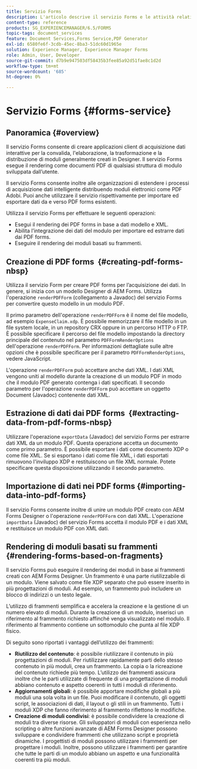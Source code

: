 ```yaml
---
title: Servizio Forms
description: L'articolo descrive il servizio Forms e le attività relative ai moduli che è possibile eseguire con il servizio Forms.
content-type: reference
products: SG_EXPERIENCEMANAGER/6.5/FORMS
topic-tags: document_services
feature: Document Services,Forms Service,PDF Generator
exl-id: 6580fe6f-3cdb-45ec-8ba3-51dc60d1965e
solution: Experience Manager, Experience Manager Forms
role: Admin, User, Developer
source-git-commit: d7b9e947503df58435b3fee85a92d51fae8c1d2d
workflow-type: tm+mt
source-wordcount: '685'
ht-degree: 0%

---
```


# Servizio Forms {#forms-service}

## Panoramica {#overview}

Il servizio Forms consente di creare applicazioni client di acquisizione dati interattive per la convalida, l&#39;elaborazione, la trasformazione e la distribuzione di moduli generalmente creati in Designer. Il servizio Forms esegue il rendering come documenti PDF di qualsiasi struttura di modulo sviluppata dall’utente.

Il servizio Forms consente inoltre alle organizzazioni di estendere i processi di acquisizione dati intelligente distribuendo moduli elettronici come PDF Adobi. Puoi anche utilizzare il servizio rispettivamente per importare ed esportare dati da e verso PDF forms esistenti.

Utilizza il servizio Forms per effettuare le seguenti operazioni:

* Esegui il rendering dei PDF forms in base a dati modello e XML.
* Abilita l’integrazione dei dati del modulo per importare ed estrarre dati dai PDF forms.
* Eseguire il rendering dei moduli basati su frammenti.

## Creazione di PDF forms  {#creating-pdf-forms-nbsp}

Utilizza il servizio Form per creare PDF forms per l’acquisizione dei dati. In genere, si inizia con un modello Designer di AEM Forms. Utilizza l&#39;operazione `renderPDFForm` (collegamento a Javadoc) del servizio Forms per convertire questo modello in un modulo PDF.

Il primo parametro dell&#39;operazione `renderPDFForm` è il nome del file modello, ad esempio `ExpenseClaim.xdp`. È possibile memorizzare il file modello in un file system locale, in un repository CRX oppure in un percorso HTTP o FTP. È possibile specificare il percorso del file modello impostando la directory principale del contenuto nel parametro `PDFFormRenderOptions` dell&#39;operazione `renderPDFForm`. Per informazioni dettagliate sulle altre opzioni che è possibile specificare per il parametro `PDFFormRenderOptions`, vedere JavaScript.

L&#39;operazione `renderPDFForm` può accettare anche dati XML. I dati XML vengono uniti al modello durante la creazione di un modulo PDF in modo che il modulo PDF generato contenga i dati specificati. Il secondo parametro per l&#39;operazione `renderPDFForm` può accettare un oggetto Document (Javadoc) contenente dati XML.

## Estrazione di dati dai PDF forms  {#extracting-data-from-pdf-forms-nbsp}

Utilizzare l&#39;operazione `exportData` (Javadoc) del servizio Forms per estrarre dati XML da un modulo PDF. Questa operazione accetta un documento come primo parametro. È possibile esportare i dati come documento XDP o come file XML. Se si esportano i dati come file XML, i dati esportati rimuovono l&#39;inviluppo XDP e restituiscono un file XML normale. Potete specificare questa disposizione utilizzando il secondo parametro.

## Importazione di dati nei PDF forms {#importing-data-into-pdf-forms}

Il servizio Forms consente inoltre di unire un modulo PDF creato con AEM Forms Designer o l&#39;operazione `renderPDFForm` con dati XML. L&#39;operazione `importData` (Javadoc) del servizio Forms accetta il modulo PDF e i dati XML e restituisce un modulo PDF con XML dati.

## Rendering di moduli basati su frammenti {#rendering-forms-based-on-fragments}

Il servizio Forms può eseguire il rendering dei moduli in base ai frammenti creati con AEM Forms Designer. Un frammento è una parte riutilizzabile di un modulo. Viene salvato come file XDP separato che può essere inserito in più progettazioni di moduli. Ad esempio, un frammento può includere un blocco di indirizzi o un testo legale.

L’utilizzo di frammenti semplifica e accelera la creazione e la gestione di un numero elevato di moduli. Durante la creazione di un modulo, inserisci un riferimento al frammento richiesto affinché venga visualizzato nel modulo. Il riferimento al frammento contiene un sottomodulo che punta al file XDP fisico.

Di seguito sono riportati i vantaggi dell’utilizzo dei frammenti:

* **Riutilizzo del contenuto**: è possibile riutilizzare il contenuto in più progettazioni di moduli. Per riutilizzare rapidamente parti dello stesso contenuto in più moduli, crea un frammento. La copia o la ricreazione del contenuto richiede più tempo. L’utilizzo dei frammenti assicura inoltre che le parti utilizzate di frequente di una progettazione di moduli abbiano contenuto e aspetto coerenti in tutti i moduli di riferimento.
* **Aggiornamenti globali**: è possibile apportare modifiche globali a più moduli una sola volta in un file. Puoi modificare il contenuto, gli oggetti script, le associazioni di dati, il layout o gli stili in un frammento. Tutti i moduli XDP che fanno riferimento al frammento riflettono le modifiche.
* **Creazione di moduli condivisi**: è possibile condividere la creazione di moduli tra diverse risorse. Gli sviluppatori di moduli con esperienza nello scripting o altre funzioni avanzate di AEM Forms Designer possono sviluppare e condividere frammenti che utilizzano script e proprietà dinamiche. I progettisti di moduli possono utilizzare i frammenti per progettare i moduli. Inoltre, possono utilizzare i frammenti per garantire che tutte le parti di un modulo abbiano un aspetto e una funzionalità coerenti tra più moduli.
